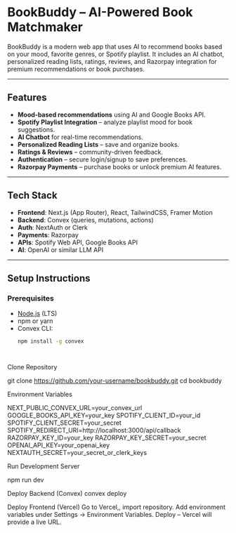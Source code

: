# BookBuddy – AI-Powered Book Matchmaker

BookBuddy is a modern web app that uses AI to recommend books based on your mood, favorite genres, or Spotify playlist. It includes an AI chatbot, personalized reading lists, ratings, reviews, and Razorpay integration for premium recommendations or book purchases.

---

## Features
- **Mood-based recommendations** using AI and Google Books API.
- **Spotify Playlist Integration** – analyze playlist mood for book suggestions.
- **AI Chatbot** for real-time recommendations.
- **Personalized Reading Lists** – save and organize books.
- **Ratings & Reviews** – community-driven feedback.
- **Authentication** – secure login/signup to save preferences.
- **Razorpay Payments** – purchase books or unlock premium AI features.

---

## Tech Stack
- **Frontend**: Next.js (App Router), React, TailwindCSS, Framer Motion
- **Backend**: Convex (queries, mutations, actions)
- **Auth**: NextAuth or Clerk
- **Payments**: Razorpay
- **APIs**: Spotify Web API, Google Books API
- **AI**: OpenAI or similar LLM API

---

## Setup Instructions

### Prerequisites
- [Node.js](https://nodejs.org/) (LTS)
- npm or yarn
- Convex CLI:  
  ```bash
  npm install -g convex




Clone Repository

git clone https://github.com/your-username/bookbuddy.git
cd bookbuddy







Environment Variables

NEXT_PUBLIC_CONVEX_URL=your_convex_url
GOOGLE_BOOKS_API_KEY=your_key
SPOTIFY_CLIENT_ID=your_id
SPOTIFY_CLIENT_SECRET=your_secret
SPOTIFY_REDIRECT_URI=http://localhost:3000/api/callback
RAZORPAY_KEY_ID=your_key
RAZORPAY_KEY_SECRET=your_secret
OPENAI_API_KEY=your_openai_key
NEXTAUTH_SECRET=your_secret_or_clerk_keys






Run Development Server

npm run dev







Deploy Backend (Convex)
convex deploy








Deploy Frontend (Vercel)
Go to Vercel,, import repository.
Add environment variables under Settings → Environment Variables.
Deploy – Vercel will provide a live URL.












